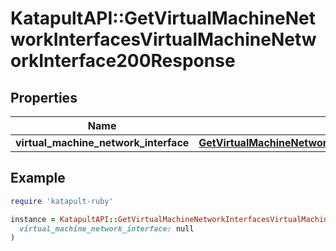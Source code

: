 # KatapultAPI::GetVirtualMachineNetworkInterfacesVirtualMachineNetworkInterface200Response

## Properties

| Name | Type | Description | Notes |
| ---- | ---- | ----------- | ----- |
| **virtual_machine_network_interface** | [**GetVirtualMachineNetworkInterfacesVirtualMachineNetworkInterface200ResponseVirtualMachineNetworkInterface**](GetVirtualMachineNetworkInterfacesVirtualMachineNetworkInterface200ResponseVirtualMachineNetworkInterface.md) |  |  |

## Example

```ruby
require 'katapult-ruby'

instance = KatapultAPI::GetVirtualMachineNetworkInterfacesVirtualMachineNetworkInterface200Response.new(
  virtual_machine_network_interface: null
)
```

